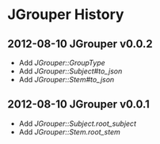 JGrouper History
================

2012-08-10 JGrouper v0.0.2
--------------------------
* Add *JGrouper::GroupType*
* Add *JGrouper::Subject#to_json*
* Add *JGrouper::Stem#to_json*


2012-08-10 JGrouper v0.0.1
--------------------------
* Add *JGrouper::Subject.root_subject*
* Add *JGrouper::Stem.root_stem*

